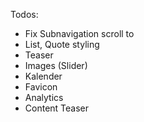 Todos:
* Fix Subnavigation scroll to
* List, Quote styling
* Teaser
* Images (Slider)
* Kalender
* Favicon
* Analytics
* Content Teaser
